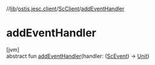 //[lib](../../../index.md)/[ostis.jesc.client](../index.md)/[ScClient](index.md)/[addEventHandler](add-event-handler.md)

# addEventHandler

[jvm]\
abstract fun [addEventHandler](add-event-handler.md)(handler: ([ScEvent](../../ostis.jesc.client.model.event/-sc-event/index.md)) -&gt; [Unit](https://kotlinlang.org/api/latest/jvm/stdlib/kotlin/-unit/index.html))
